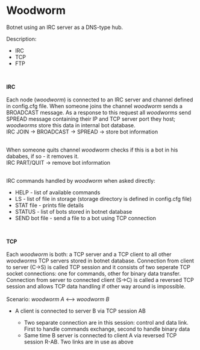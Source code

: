 <h1>Woodworm</h1>
Botnet using an IRC server as a DNS-type hub.

Description:
<ul>
  <li>IRC</li>
  <li>TCP</li>
  <li>FTP</li>
</ul><br/>

<b>IRC</b><br/><br/>
Each node (<i>woodworm</i>) is connected to an IRC server and channel defined in config.cfg file. When someone joins the channel <i>woodworm</i> sends a BROADCAST message. As a response to this request all <i>woodworms</i> send SPREAD message containing their IP and TCP server port they host; <i>woodworms</i> store this data in internal bot database. <br />
IRC JOIN -> BROADCAST -> SPREAD -> store bot information <br/><br/>

When someone quits channel <i>woodworm</i> checks if this is a bot in his dababes, if so - it removes it.<br/>
IRC PART/QUIT -> remove bot information <br /><br />

IRC commands handled by <i>woodworm</i> when asked directly:
<ul>
  <li>HELP - list of available commands</li>
  <li>LS - list of file in storage (storage directory is defined in config.cfg file)</li>
  <li>STAT file - prints file details</li>
  <li>STATUS - list of bots stored in botnet database</li>
  <li>SEND bot file - send a file to a bot using TCP connection</li>
</ul><br />

<b>TCP</b><br /><br />
Each <i>woodworm</i> is both: a TCP server and a TCP client to all other <i>woodworms</i> TCP servers stored in botnet database. Connection from client to server (C->S) is called TCP session and it consists of two seperate TCP socket connections: one for commands, other for binary data transfer. Connection from server to connected client (S->C) is called a reversed TCP session and allows TCP data handling if other way around is impossible.<br /><br />
Scenario: <i>woodworm A</i> <--> <i>woodworm B</i>
<ul>
  <li>A client is connected to server B via TCP session AB</li>
  <ul><li>Two separate connection are in this session: control and data link. First to handle commands exchange, second to handle binary data</li><li>Same time B server is connected to client A via reversed TCP session R-AB. Two links are in use as above </li></ul>
</ul>
